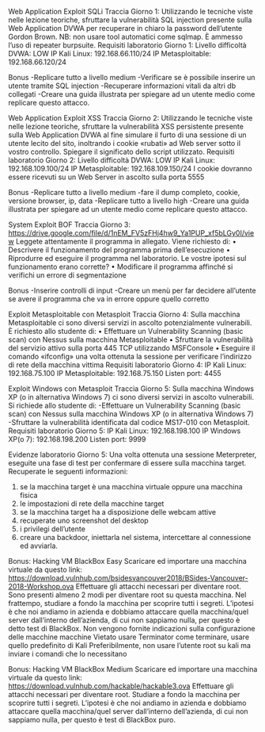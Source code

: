 Web Application Exploit SQLi 
Traccia Giorno 1:
Utilizzando le tecniche viste nelle lezione teoriche, sfruttare la vulnerabilità SQL injection presente sulla Web Application DVWA per recuperare in chiaro la password dell’utente Gordon Brown. 
NB: non usare tool automatici come sqlmap. È ammesso l’uso di repeater burpsuite. 
Requisiti laboratorio Giorno 1:
Livello difficoltà DVWA: LOW 
IP Kali Linux: 192.168.66.110/24 
IP Metasploitable: 192.168.66.120/24

Bonus
-Replicare tutto a livello medium
-Verificare se è possibile inserire un utente tramite SQL injection
-Recuperare informazioni vitali da altri db collegati
-Creare una guida illustrata per spiegare ad un utente medio come replicare questo attacco.

Web Application Exploit XSS 
Traccia Giorno 2:
Utilizzando le tecniche viste nelle lezione teoriche, sfruttare la vulnerabilità XSS persistente presente sulla Web Application DVWA al fine simulare il furto di una sessione di un utente lecito del sito, inoltrando i cookie «rubati» ad Web server sotto il vostro controllo. 
Spiegare il significato dello script utilizzato. 
Requisiti laboratorio Giorno 2: 
Livello difficoltà DVWA: LOW 
IP Kali Linux: 192.168.109.100/24 
IP Metasploitable: 192.168.109.150/24 
I cookie dovranno essere ricevuti su un Web Server in ascolto sulla porta 5555

Bonus
-Replicare tutto a livello medium
-fare il dump completo, cookie, versione browser, ip, data
-Replicare tutto a livello high
-Creare una guida illustrata per spiegare ad un utente medio come replicare questo attacco.

System Exploit BOF Traccia Giorno 3: 
https://drive.google.com/file/d/1nEM_FV5zFHj4hw9_Ya1PUP_xf5bLGy0I/view 
Leggete attentamente il programma in allegato. Viene richiesto di: 
• Descrivere il funzionamento del programma prima dell’esecuzione 
• Riprodurre ed eseguire il programma nel laboratorio. Le vostre ipotesi sul funzionamento erano corrette? 
• Modificare il programma affinché si verifichi un errore di segmentazione

Bonus
-Inserire controlli di input 
-Creare un menù per far decidere all’utente se avere il programma che va in errore oppure quello corretto

Exploit Metasploitable con Metasploit 
Traccia Giorno 4: 
Sulla macchina Metasploitable ci sono diversi servizi in ascolto potenzialmente vulnerabili. È richiesto allo studente di: 
• Effettuare un Vulnerability Scanning (basic scan) con Nessus sulla macchina Metasploitable 
• Sfruttare la vulnerabilità del servizio attivo sulla porta 445 TCP utilizzando MSFConsole 
• Eseguire il comando «ifconfig» una volta ottenuta la sessione per verificare l’indirizzo di rete della macchina vittima 
Requisiti laboratorio Giorno 4: 
IP Kali Linux: 192.168.75.100 
IP Metasploitable: 192.168.75.150 
Listen port: 4455

Exploit Windows con Metasploit
Traccia Giorno 5: 
Sulla macchina Windows XP (o in alternativa Windows 7) ci sono diversi servizi in ascolto vulnerabili. Si richiede allo studente di: 
-Effettuare un Vulnerability Scanning (basic scan) con Nessus sulla macchina Windows XP (o in alternativa Windows 7) 
-Sfruttare la vulnerabilità identificata dal codice MS17-010 con Metasploit. 
Requisiti laboratorio Giorno 5: 
IP Kali Linux: 192.168.198.100 
IP Windows XP(o 7): 192.168.198.200 
Listen port: 9999

Evidenze laboratorio Giorno 5: 
Una volta ottenuta una sessione Meterpreter, eseguite una fase di test per confermare di essere sulla macchina target. Recuperate le seguenti informazioni: 
1) se la macchina target è una macchina virtuale oppure una macchina fisica
2) le impostazioni di rete della macchine target
3) se la macchina target ha a disposizione delle webcam attive
4) recuperate uno screenshot del desktop
5) i privilegi dell’utente
6) creare una backdoor, iniettarla nel sistema, intercettare al connessione ed avviarla.

Bonus:
Hacking VM BlackBox Easy 
Scaricare ed importare una macchina virtuale da questo link: https://download.vulnhub.com/bsidesvancouver2018/BSides-Vancouver-2018-Workshop.ova 
Effettuare gli attacchi necessari per diventare root. Sono presenti almeno 2 modi per diventare root su questa macchina. Nel frattempo, studiare a fondo la macchina per scoprire tutti i segreti. 
L’ipotesi è che noi andiamo in azienda e dobbiamo attaccare quella macchina/quel server dall’interno dell’azienda, di cui non sappiamo nulla, per questo è detto test di BlackBox. 
Non vengono fornite indicazioni sulla configurazione delle macchine macchine Vietato usare Terminator come terminare, usare quello predefinito di Kali Preferibilmente, non usare l’utente root su kali ma inviare i comandi che lo necessitano

Bonus: 
Hacking VM BlackBox Medium 
Scaricare ed importare una macchina virtuale da questo link: https://download.vulnhub.com/hackable/hackable3.ova
Effettuare gli attacchi necessari per diventare root. 
Studiare a fondo la macchina per scoprire tutti i segreti. 
L’ipotesi è che noi andiamo in azienda e dobbiamo attaccare quella macchina/quel server dall’interno dell’azienda, di cui non sappiamo nulla, per questo è test di BlackBox puro.
